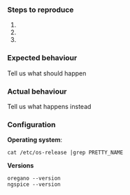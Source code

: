 ### Steps to reproduce
1.
2.
3.

### Expected behaviour
Tell us what should happen

### Actual behaviour
Tell us what happens instead

### Configuration
**Operating system**:
```
cat /etc/os-release |grep PRETTY_NAME
```

**Versions**
```
oregano --version
ngspice --version
```
